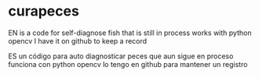 # curapeces
EN is a code for self-diagnose fish that is still in process works with python opencv I have it on github to keep a record                  

ES un código para auto diagnosticar peces que aun sigue en proceso  funciona con python opencv lo tengo en github para mantener un registro            
